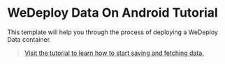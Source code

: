 # WeDeploy Data On Android Tutorial 

This template will help you through the process of deploying a WeDeploy Data container.

> [Visit the tutorial to learn how to start saving and fetching data.](http://wedeploy.com/tutorials/data-android/)
